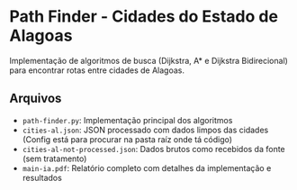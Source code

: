 # Path Finder - Cidades do Estado de Alagoas

Implementação de algoritmos de busca (Dijkstra, A* e Dijkstra Bidirecional) para encontrar rotas entre cidades de Alagoas.

## Arquivos

- `path-finder.py`: Implementação principal dos algoritmos
- `cities-al.json`: JSON processado com dados limpos das cidades (Config está para procurar na pasta raíz onde tá código)
- `cities-al-not-processed.json`: Dados brutos como recebidos da fonte (sem tratamento)
- `main-ia.pdf`: Relatório completo com detalhes da implementação e resultados